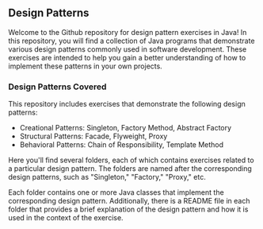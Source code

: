 ## Design Patterns
Welcome to the Github repository for design pattern exercises in Java! In this repository, you will find a collection of Java programs that demonstrate various design patterns commonly used in software development. These exercises are intended to help you gain a better understanding of how to implement these patterns in your own projects.

### Design Patterns Covered
This repository includes exercises that demonstrate the following design patterns:
* Creational Patterns: Singleton, Factory Method, Abstract Factory
* Structural Patterns:  Facade, Flyweight, Proxy
* Behavioral Patterns: Chain of Responsibility, Template Method

Here you'll find several folders, each of which contains exercises related to a particular design pattern. The folders are named after the corresponding design patterns, such as "Singleton," "Factory," "Proxy," etc.

Each folder contains one or more Java classes that implement the corresponding design pattern. Additionally, there is a README file in each folder that provides a brief explanation of the design pattern and how it is used in the context of the exercise.